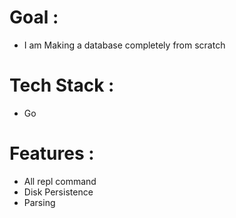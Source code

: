 # Goal : 

- I am Making a database completely from scratch

# Tech Stack :
- Go

# Features : 
- All repl command 
- Disk Persistence
- Parsing
